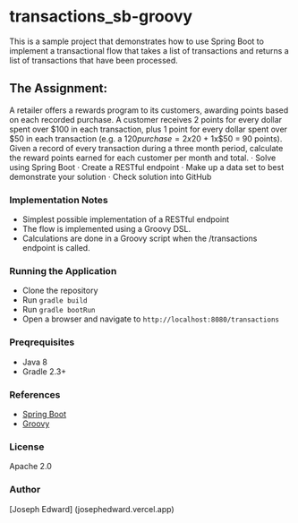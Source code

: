 # transactions_sb-groovy

This is a sample project that demonstrates how to use Spring Boot to implement a transactional flow that takes a list of transactions and returns a list of transactions that have been processed.

## The Assignment: 

 A retailer offers a rewards program to its customers, awarding points based on each recorded purchase.
 A customer receives 2 points for every dollar spent over $100 in each transaction, plus 1 point for every dollar spent over $50 in each transaction
 (e.g. a $120 purchase = 2x$20 + 1x$50 = 90 points).
 Given a record of every transaction during a three month period, calculate the reward points earned for each customer per month and total.
 ·       Solve using Spring Boot
 ·       Create a RESTful endpoint
 ·       Make up a data set to best demonstrate your solution
 ·       Check solution into GitHub

### Implementation Notes

* Simplest possible implementation of a RESTful endpoint
* The flow is implemented using a Groovy DSL.
* Calculations are done in a Groovy script when the /transactions endpoint is called.


### Running the Application

* Clone the repository
* Run `gradle build`
* Run `gradle bootRun`
* Open a browser and navigate to `http://localhost:8080/transactions`

### Preqrequisites

* Java 8
* Gradle 2.3+

### References

* [Spring Boot](http://projects.spring.io/spring-boot/)
* [Groovy](http://groovy-lang.org/)

### License

Apache 2.0

### Author

[Joseph Edward] (josephedward.vercel.app)





